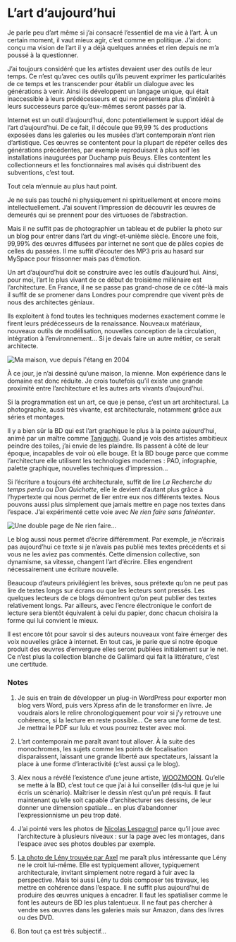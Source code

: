 # L’art d’aujourd’hui

Je parle peu d’art même si j’ai consacré l’essentiel de ma vie à l’art. À un certain moment, il vaut mieux agir, c’est comme en politique. J’ai donc conçu ma vision de l’art il y a déjà quelques années et rien depuis ne m’a poussé à la questionner.

J’ai toujours considéré que les artistes devaient user des outils de leur temps. Ce n’est qu’avec ces outils qu’ils peuvent exprimer les particularités de ce temps et les transcender pour établir un dialogue avec les générations à venir. Ainsi ils développent un langage unique, qui était inaccessible à leurs prédécesseurs et qui ne présentera plus d’intérêt à leurs successeurs parce qu’eux-mêmes seront passés par là.

Internet est un outil d’aujourd’hui, donc potentiellement le support idéal de l’art d’aujourd’hui. De ce fait, il découle que 99,99 % des productions exposées dans les galeries ou les musées d’art contemporain n’ont rien d’artistique. Ces œuvres se contentent pour la plupart de répéter celles des générations précédentes, par exemple reproduisant à plus soif les installations inaugurées par Duchamp puis Beuys. Elles contentent les collectionneurs et les fonctionnaires mal avisés qui distribuent des subventions, c’est tout.

Tout cela m’ennuie au plus haut point.

Je ne suis pas touché ni physiquement ni spirituellement et encore moins intellectuellement. J’ai souvent l’impression de découvrir les œuvres de demeurés qui se prennent pour des virtuoses de l’abstraction.

Mais il ne suffit pas de photographier un tableau et de publier la photo sur un blog pour entrer dans l’art du vingt-et-unième siècle. Encore une fois, 99,99% des œuvres diffusées par internet ne sont que de pâles copies de celles du passées. Il me suffit d’écouter des MP3 pris au hasard sur MySpace pour frissonner mais pas d’émotion.

Un art d’aujourd’hui doit se construire avec les outils d’aujourd’hui. Ainsi, pour moi, l’art le plus vivant de ce début de troisième millénaire est l’architecture. En France, il ne se passe pas grand-chose de ce côté-là mais il suffit de se promener dans Londres pour comprendre que vivent près de nous des architectes géniaux.

Ils exploitent à fond toutes les techniques modernes exactement comme le firent leurs prédécesseurs de la renaissance. Nouveaux matériaux, nouveaux outils de modélisation, nouvelles conception de la circulation, intégration à l’environnement… Si je devais faire un autre métier, ce serait architecte.

![Ma maison, vue depuis l'étang en 2004](https://tcrouzet.com/images_tc/2004maison.jpg)

À ce jour, je n’ai dessiné qu’une maison, la mienne. Mon expérience dans le domaine est donc réduite. Je crois toutefois qu’il existe une grande proximité entre l’architecture et les autres arts vivants d’aujourd’hui.

Si la programmation est un art, ce que je pense, c’est un art architectural. La photographie, aussi très vivante, est architecturale, notamment grâce aux séries et montages.

Il y a bien sûr la BD qui est l’art graphique le plus à la pointe aujourd’hui, animé par un maître comme [Taniguchi](http://fr.wikipedia.org/wiki/Jir%C3%B4_Taniguchi). Quand je vois des artistes ambitieux peindre des toiles, j’ai envie de les plaindre. Ils passent à côté de leur époque, incapables de voir où elle bouge. Et la BD bouge parce que comme l’architecture elle utilisent les technologies modernes : PAO, infographie, palette graphique, nouvelles techniques d’impression…

Si l’écriture a toujours été architecturale, suffit de lire *La Recherche du temps perdu* ou *Don Quichotte*, elle le devient d’autant plus grâce à l’hypertexte qui nous permet de lier entre eux nos différents textes. Nous pouvons aussi plus simplement que jamais mettre en page nos textes dans l’espace. J’ai expérimenté cette voie avec *Ne rien faire sans fainéanter*.

![Une double page de Ne rien faire...](https://tcrouzet.com/images_tc/2003nerienfaire.jpg)

Le blog aussi nous permet d’écrire différemment. Par exemple, je n’écrirais pas aujourd’hui ce texte si je n’avais pas publié mes textes précédents et si vous ne les aviez pas commentés. Cette dimension collective, son dynamisme, sa vitesse, changent l’art d’écrire. Elles engendrent nécessairement une écriture nouvelle.

Beaucoup d’auteurs privilégient les brèves, sous prétexte qu’on ne peut pas lire de textes longs sur écrans ou que les lecteurs sont pressés. Les quelques lecteurs de ce blogs démontrent qu’on peut publier des textes relativement longs. Par ailleurs, avec l’encre électronique le confort de lecture sera bientôt équivalent à celui du papier, donc chacun choisira la forme qui lui convient le mieux.

Il est encore tôt pour savoir si des auteurs nouveaux vont faire émerger des voix nouvelles grâce à internet. En tout cas, je parie que si notre époque produit des œuvres d’envergure elles seront publiées initialement sur le net. Ce n’est plus la collection blanche de Gallimard qui fait la littérature, c’est une certitude.

### Notes

1. Je suis en train de développer un plug-in WordPress pour exporter mon blog vers Word, puis vers Xpress afin de le transformer en livre. Je voudrais alors le relire chronologiquement pour voir si j’y retrouve une cohérence, si la lecture en reste possible… Ce sera une forme de test. Je mettrai le PDF sur lulu et vous pourrez tester avec moi.

2. L’art contemporain me paraît avant tout allover. À la suite des monochromes, les sujets comme les points de focalisation disparaissent, laissant une grande liberté aux spectateurs, laissant la place à une forme d’interactivité (c’est aussi ça le blog).

3. Alex nous a révélé l’existence d’une jeune artiste, [WOOZMOON](http://www.page2007.com/2007/07/14/woozmoon-22-ans-je-suis-moonmais-aussi-wooz-wooz-c-est-moon-qui-s-est-cassee-la-gueule-c-est-mon-ombre/). Qu’elle se mette à la BD, c’est tout ce que j’ai à lui conseiller (dis-lui que je lui écris un scénario). Maîtriser le dessin n’est qu’un pré requis. Il faut maintenant qu’elle soit capable d’architecturer ses dessins, de leur donner une dimension spatiale… en plus d’abandonner l’expressionnisme un peu trop daté.

4. J’ai pointé vers les photos de [Nicolas Lespagnol](http://maphoto.free.fr) parce qu’il joue avec l’architecture à plusieurs niveaux : sur la page avec les montages, dans l’espace avec ses photos doubles par exemple.

5. [La photo de Lény trouvée par Axel](http://blog.mekanocompany.com/2007/LENY/Madrid9.jpg) me paraît plus intéressante que Lény ne le croit lui-même. Elle est typiquement allover, typiquement architecturale, invitant simplement notre regard à fuir avec la perspective. Mais toi aussi Lény tu dois composer tes travaux, les mettre en cohérence dans l’espace. Il ne suffit plus aujourd’hui de produire des œuvres uniques à encadrer. Il faut les spatialiser comme le font les auteurs de BD les plus talentueux. Il ne faut pas chercher à vendre ses œuvres dans les galeries mais sur Amazon, dans des livres ou des DVD.

6. Bon tout ça est très subjectif…